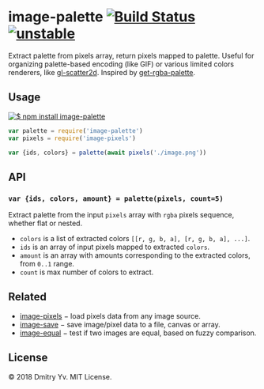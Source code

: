 # image-palette [![Build Status](https://travis-ci.org/dy/image-palette.svg?branch=master)](https://travis-ci.org/dy/image-palette) [![unstable](https://img.shields.io/badge/stability-unstable-green.svg)](http://github.com/badges/stability-badges)

Extract palette from pixels array, return pixels mapped to palette. Useful for organizing palette-based encoding (like GIF) or various limited colors renderers, like [gl-scatter2d](https://ghub.io/gl-scatter2d). Inspired by [get-rgba-palette](https://github.com/mattdesl/get-rgba-palette).

## Usage

[![$ npm install image-palette](http://nodei.co/npm/image-palette.png?mini=true)](http://npmjs.org/package/image-palette)

```javascript
var palette = require('image-palette')
var pixels = require('image-pixels')

var {ids, colors} = palette(await pixels('./image.png'))
```

## API

### `var {ids, colors, amount} = palette(pixels, count=5)`

Extract palette from the input `pixels` array with `rgba` pixels sequence, whether flat or nested.

* `colors` is a list of extracted colors `[[r, g, b, a], [r, g, b, a], ...]`.
* `ids` is an array of input pixels mapped to extracted `colors`.
* `amount` is an array with amounts corresponding to the extracted colors, from `0..1` range.
* `count` is max number of colors to extract.

## Related

* [image-pixels](https://ghub.io/image-pixels) − load pixels data from any image source.
* [image-save](https://ghub.io/image-save) − save image/pixel data to a file, canvas or array.
* [image-equal](https://ghub.io/image-equal) − test if two images are equal, based on fuzzy comparison.

## License

© 2018 Dmitry Yv. MIT License.
